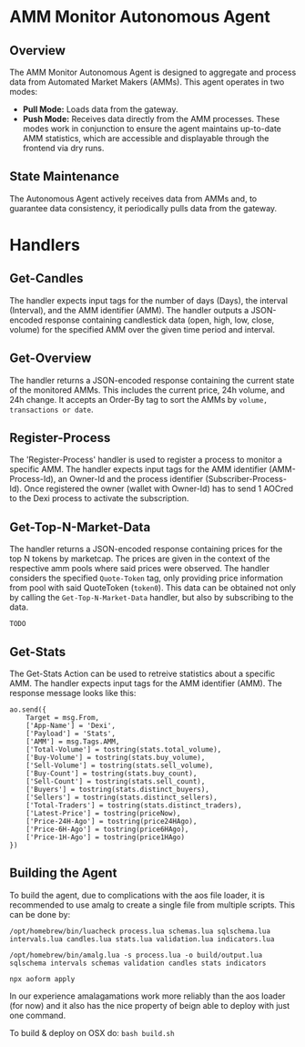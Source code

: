 # AMM Monitor Autonomous Agent

## Overview
The AMM Monitor Autonomous Agent is designed to aggregate and process data from Automated Market Makers (AMMs). This agent operates in two modes:
- **Pull Mode:** Loads data from the gateway.
- **Push Mode:** Receives data directly from the AMM processes.
These modes work in conjunction to ensure the agent maintains up-to-date AMM statistics, which are accessible and displayable through the frontend via dry runs.


## State Maintenance
The Autonomous Agent actively receives data from AMMs and, to guarantee data consistency, it periodically pulls data from the gateway. 

# Handlers

## Get-Candles
The handler expects input tags for the number of days (Days), the interval (Interval), and the AMM identifier (AMM). The handler outputs a JSON-encoded response containing candlestick data (open, high, low, close, volume) for the specified AMM over the given time period and interval.

## Get-Overview
The handler returns a JSON-encoded response containing the current state of the monitored AMMs. This includes the current price, 24h volume, and 24h change. It accepts an Order-By tag to sort the AMMs by `volume, transactions or date`.

## Register-Process
The 'Register-Process' handler is used to register a process to monitor a specific AMM. The handler expects input tags for the AMM identifier (AMM-Process-Id), an Owner-Id and the process identifier (Subscriber-Process-Id).
Once registered the owner (wallet with Owner-Id) has to send 1 AOCred to the Dexi process to activate the subscription.

## Get-Top-N-Market-Data
The handler returns a JSON-encoded response containing prices for the top N tokens by marketcap. The prices are given in the context of the respective amm pools where said prices were observed. The handler considers the specified `Quote-Token` tag, only providing price information from pool with said QuoteToken (`token0`).
This data can be obtained not only by calling the `Get-Top-N-Market-Data` handler, but also by subscribing to the data.
```
TODO
```

## Get-Stats
The Get-Stats Action can be used to retreive statistics about a specific AMM. The handler expects input tags for the AMM identifier (AMM).
The response message looks like this:
```
ao.send({
    Target = msg.From, 
    ['App-Name'] = 'Dexi',
    ['Payload'] = 'Stats',
    ['AMM'] = msg.Tags.AMM,
    ['Total-Volume'] = tostring(stats.total_volume),
    ['Buy-Volume'] = tostring(stats.buy_volume),
    ['Sell-Volume'] = tostring(stats.sell_volume),
    ['Buy-Count'] = tostring(stats.buy_count),
    ['Sell-Count'] = tostring(stats.sell_count),
    ['Buyers'] = tostring(stats.distinct_buyers),
    ['Sellers'] = tostring(stats.distinct_sellers),
    ['Total-Traders'] = tostring(stats.distinct_traders),
    ['Latest-Price'] = tostring(priceNow),
    ['Price-24H-Ago'] = tostring(price24HAgo),
    ['Price-6H-Ago'] = tostring(price6HAgo),
    ['Price-1H-Ago'] = tostring(price1HAgo)
})
```


## Building the Agent
To build the agent, due to complications with the aos file loader, it is recommended to use amalg to create a single file from multiple scripts. This can be done by:

```
/opt/homebrew/bin/luacheck process.lua schemas.lua sqlschema.lua intervals.lua candles.lua stats.lua validation.lua indicators.lua

/opt/homebrew/bin/amalg.lua -s process.lua -o build/output.lua sqlschema intervals schemas validation candles stats indicators

npx aoform apply
```
In our experience amalagamations work more reliably than the aos loader (for now) and it also has the nice property of beign able to deploy with just one command.


To build & deploy on OSX do:
`bash build.sh`
